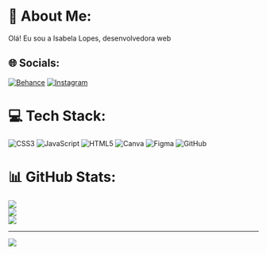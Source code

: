 # 💫 About Me:
Olá! Eu sou a Isabela Lopes, desenvolvedora web


## 🌐 Socials:
[![Behance](https://img.shields.io/badge/Behance-1769ff?logo=behance&logoColor=white)](https://behance.net/isabelalopes35) [![Instagram](https://img.shields.io/badge/Instagram-%23E4405F.svg?logo=Instagram&logoColor=white)](https://instagram.com/isalthc) 

# 💻 Tech Stack:
![CSS3](https://img.shields.io/badge/css3-%231572B6.svg?style=for-the-badge&logo=css3&logoColor=white) ![JavaScript](https://img.shields.io/badge/javascript-%23323330.svg?style=for-the-badge&logo=javascript&logoColor=%23F7DF1E) ![HTML5](https://img.shields.io/badge/html5-%23E34F26.svg?style=for-the-badge&logo=html5&logoColor=white) ![Canva](https://img.shields.io/badge/Canva-%2300C4CC.svg?style=for-the-badge&logo=Canva&logoColor=white) ![Figma](https://img.shields.io/badge/figma-%23F24E1E.svg?style=for-the-badge&logo=figma&logoColor=white) ![GitHub](https://img.shields.io/badge/github-%23121011.svg?style=for-the-badge&logo=github&logoColor=white)
# 📊 GitHub Stats:
![](https://github-readme-stats.vercel.app/api?username=w3b1s4b3l4&theme=dark&hide_border=false&include_all_commits=false&count_private=false)<br/>
![](https://github-readme-streak-stats.herokuapp.com/?user=w3b1s4b3l4&theme=dark&hide_border=false)<br/>
![](https://github-readme-stats.vercel.app/api/top-langs/?username=w3b1s4b3l4&theme=dark&hide_border=false&include_all_commits=false&count_private=false&layout=compact)

---
[![](https://visitcount.itsvg.in/api?id=w3b1s4b3l4&icon=0&color=0)](https://visitcount.itsvg.in)

<!-- Proudly created with GPRM ( https://gprm.itsvg.in ) -->
